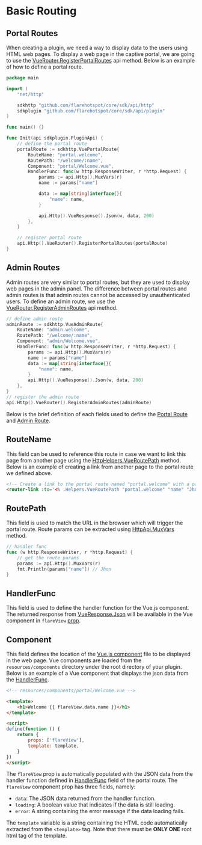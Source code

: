 
# Basic Routing

## Portal Routes
When creating a plugin, we need a way to display data to the users using HTML web pages. To display a web page in the captive portal,
we are going to use the [VueRouter.RegisterPortalRoutes](../api/vue-router.md#registerportalroutes) api method.
Below is an example of how to define a portal route.

```go
package main

import (
	"net/http"

	sdkhttp "github.com/flarehotspot/core/sdk/api/http"
	sdkplugin "github.com/flarehotspot/core/sdk/api/plugin"
)

func main() {}

func Init(api sdkplugin.PluginApi) {
	// define the portal route
	portalRoute := sdkhttp.VuePortalRoute{
		RouteName: "portal.welcome",
		RoutePath: "/welcome/:name",
		Component: "portal/Welcome.vue",
		HandlerFunc: func(w http.ResponseWriter, r *http.Request) {
			params := api.Http().MuxVars(r)
			name := params["name"]

			data := map[string]interface{}{
				"name": name,
			}

			api.Http().VueResponse().Json(w, data, 200)
		},
	}

    // register portal route
	api.Http().VueRouter().RegisterPortalRoutes(portalRoute)
}
```

## Admin Routes
Admin routes are very similar to portal routes, but they are used to display web pages in the admin panel. The difference between portal routes and admin routes is that admin routes cannot be accessed by unauthenticated users. To define an admin route, we use the [VueRouter.RegisterAdminRoutes](../api/vue-router.md#registeradminroutes) api method.

```go
// define admin route
adminRoute := sdkhttp.VueAdminRoute{
    RouteName: "admin.welcome",
    RoutePath: "/welcome/:name",
    Component: "admin/Welcome.vue",
    HandlerFunc: func(w http.ResponseWriter, r *http.Request) {
        params := api.Http().MuxVars(r)
        name := params["name"]
        data := map[string]interface{}{
            "name": name,
        }
        api.Http().VueResponse().Json(w, data, 200)
    },
}
// register the admin route
api.Http().VueRouter().RegisterAdminRoutes(adminRoute)
```

Below is the brief definition of each fields used to define the [Portal Route](../api/vue-router.md#portalroute) and [Admin Route](../api/vue-router.md#adminroute).

## RouteName
This field can be used to reference this route in case we want to link this page from another page using the [HttpHelpers.VueRoutePath](../api/http-helpers.md#vueroutepath) method. Below is an example of creating a link from another page to the portal route we defined above.

```html
<!-- Create a link to the portal route named "portal.welcome" with a param "name" of value "Jhon" -->
<router-link :to='<% .Helpers.VueRoutePath "portal.welcome" "name" "Jhon" %>'>Go to welcome page</router-link>
```

## RoutePath
This field is used to match the URL in the browser which will trigger the portal route. Route params can be extracted using
[HttpApi.MuxVars](../api/http-api.md#muxvars) method.

```go
// handler func
func (w http.ResponseWriter, r *http.Request) {
    // get the route params
    params := api.Http().MuxVars(r)
    fmt.Println(params["name"]) // Jhon
}
```

## HandlerFunc
This field is used to define the handler function for the Vue.js component. The returned response from [VueResponse.Json](../api/vue-response.md#json) will be available in the Vue component in `flareView` [prop](https://v2.vuejs.org/v2/guide/components-props).

## Component
This field defines the location of the [Vue.js component](https://v2.vuejs.org/v2/guide/components) file to be displayed in the web page. Vue components are loaded from the `resources/components` directory under the root directory of your plugin. Below is an example of a Vue component that displays the json data from the [HandlerFunc](#handlerfunc).

```html
<!-- resources/components/portal/Welcome.vue -->

<template>
    <h1>Welcome {{ flareView.data.name }}</h1>
</template>

<script>
define(function () {
    return {
        props: ['flareView'],
        template: template,
    }
})
</script>
```

The `flareView` prop is automatically populated with the JSON data from the handler function defined in [HandlerFunc](#handlerfunc) field of the portal route. The `flareView` component prop has three fields, namely:

- `data`: The JSON data returned from the handler function.
- `loading`: A boolean value that indicates if the data is still loading.
- `error`: A string containing the error message if the data loading fails.

The `template` variable is a string containing the HTML code automatically extracted from the `<template>` tag. Note that there must be **ONLY ONE** root html tag of the template.
